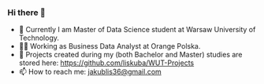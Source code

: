 ### Hi there 👋

<!--
**liskuba/liskuba** is a ✨ _special_ ✨ repository because its `README.md` (this file) appears on your GitHub profile.

Here are some ideas to get you started:

- 🔭 I’m currently working on ...
- 🌱 I’m currently learning ...
- 👯 I’m looking to collaborate on ...
- 🤔 I’m looking for help with ...
- 💬 Ask me about ...
- 📫 How to reach me: ...
- 😄 Pronouns: ...
- ⚡ Fun fact: ...
-->

- 🌱 Currently I am Master of Data Science student at Warsaw University of Technology.
- 👨‍💻 Working as Business Data Analyst at Orange Polska.
- 🔭 Projects created during my (both Bachelor and Master) studies are stored here: https://github.com/liskuba/WUT-Projects
- 📫 How to reach me: jakublis36@gmail.com

